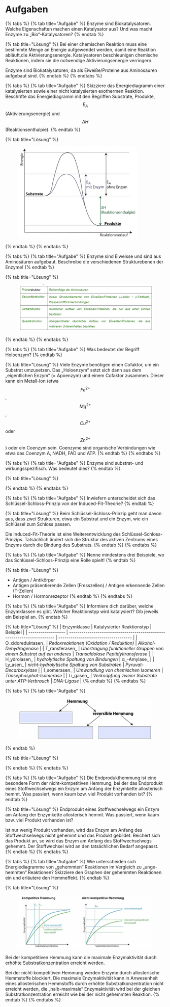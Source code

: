 # Aufgaben

{% tabs %}
{% tab title="Aufgabe" %}
Enzyme sind Biokatalysatoren. Welche Eigenschaften machen einen Katalysator aus? Und was macht Enzyme zu „Bio“-Katalysatoren?&#x20;
{% endtab %}

{% tab title="Lösung" %}
&#x20;Bei einer chemischen Reaktion muss eine bestimmte Menge an Energie aufgewendet werden, damit eine Reaktion abläuft,die Aktivierungsenergie. Katalysatoren beschleunigen chemische Reaktionen, indem sie die notwendige Aktivierungsenergie verringern.&#x20;

Enzyme sind Biokatalysatoren, da als Eiweiße/Proteine aus Aminosäuren aufgebaut sind.
{% endtab %}
{% endtabs %}

{% tabs %}
{% tab title="Aufgabe" %}
Skizziere das Energiediagramm einer katalysierten sowie einer nicht katalysierten exothermen Reaktion. Beschrifte das Energiediagramm mit den Begriffen Substrate, Produkte, $$E_A$$(Aktivierungsenergie) und $$\Delta H$$ (Reaktionsenthalpie).
{% endtab %}

{% tab title="Lösung" %}
<figure><img src="../../.gitbook/assets/image (3) (1).png" alt="" width="375"><figcaption></figcaption></figure>
{% endtab %}
{% endtabs %}

{% tabs %}
{% tab title="Aufgabe" %}
Enzyme sind Eiweisse und sind aus Aminosäuren aufgebaut. Beschreibe die verschiedenen Strukturebenen der Enzyme!&#x20;
{% endtab %}

{% tab title="Lösung" %}
<figure><img src="../../.gitbook/assets/image (4) (1).png" alt=""><figcaption></figcaption></figure>
{% endtab %}
{% endtabs %}

{% tabs %}
{% tab title="Aufgabe" %}
Was bedeutet der Begriff Holoenzym?&#x20;
{% endtab %}

{% tab title="Lösung" %}
Viele Enzyme benötigen einen Cofaktor, um ein Substrat umzusetzen. Das „Holoenzym“ setzt sich dann aus dem „eigentlichen Enzym“ (= Apoenzym) und einem Cofaktor zusammen. Dieser kann ein Metall-Ion (etwa $$Fe^{2+}$$, $$Mg^{2+}$$, $$Cu^{2+}$$ oder $$Zn^{2+}$$) oder ein Coenzym sein. Coenzyme sind organische Verbindungen wie etwa das Coenzym A, NADH, FAD und ATP.
{% endtab %}
{% endtabs %}

{% tabs %}
{% tab title="Aufgabe" %}
Enzyme sind substrat- und wirkungsspezifisch. Was bedeutet dies?&#x20;
{% endtab %}

{% tab title="Lösung" %}

{% endtab %}
{% endtabs %}

{% tabs %}
{% tab title="Aufgabe" %}
Inwiefern unterscheidet sich das Schlüssel-Schloss-Prinzip von der Induced-Fit-Theorie?&#x20;
{% endtab %}

{% tab title="Lösung" %}
Beim Schlüssel-Schloss-Prinzip geht man davon aus, dass zwei Strukturen, etwa ein Substrat und ein Enzym, wie ein Schlüssel zum Schloss passen.&#x20;

Die Induced-Fit-Theorie ist eine Weiterentwicklung des Schlüssel-Schloss-Prinzips. Tatsächlich ändert sich die Struktur des aktiven Zentrums eines Enzyms durch die Bindung des Substrats.&#x20;
{% endtab %}
{% endtabs %}

{% tabs %}
{% tab title="Aufgabe" %}
Nenne mindestens drei Beispiele, wo das Schlüssel-Schloss-Prinzip eine Rolle spielt!&#x20;
{% endtab %}

{% tab title="Lösung" %}
* Antigen / Antikörper&#x20;
* Antigen präsentierende Zellen (Fresszellen) / Antigen erkennende Zellen (T-Zellen)
* Hormon / Hormonrezeptor&#x20;
{% endtab %}
{% endtabs %}

{% tabs %}
{% tab title="Aufgabe" %}
Informiere dich darüber, welche Enzymklassen es gibt. Welcher Reaktionstyp wird katalysiert? Gib jeweils ein Beispiel an.&#x20;
{% endtab %}

{% tab title="Lösung" %}
|  Enzymklasse       | Katalysierter Reaktionstyp                                              | Beispiel                             |
| ------------------ | ----------------------------------------------------------------------- | ------------------------------------ |
| O_xidoreduktasen_  | _Redoxreaktionen (Oxidation / Reduktion)_                               | _Alkohol-Dehydrogenase_              |
| T_ransferasen_     | _Übertragung funktioneller Gruppen von einem Substrat auf ein anderes_  | _Transaldolase Peptidyltransferase_  |
| H_ydrolasen_       | _hydrolytische Spaltung von Bindungen_                                  | α_-Amylase_                          |
| Ly_asen_           | _nicht-hydrolytische Spaltung von Substraten_                           | _Pyruvat-Decarboxylase_              |
| I_somerasen_       | _Umwandlung von chemischen Isomeren_                                    | _Triosephosphat-Isomerase_           |
| Li_gasen_          | _Verknüpfung zweier Substrate unter ATP-Verbrauch_                      | _DNA-Ligase_                         |
{% endtab %}
{% endtabs %}

{% tabs %}
{% tab title="Aufgabe" %}
<figure><img src="../../.gitbook/assets/image (4).png" alt=""><figcaption></figcaption></figure>
{% endtab %}

{% tab title="Lösung" %}

{% endtab %}
{% endtabs %}

{% tabs %}
{% tab title="Aufgabe" %}
Die Endprodukthemmung ist eine besondere Form der nicht-kompetitiven Hemmung, bei der das Endprodukt eines Stoffwechselwegs ein Enzym am Anfang der Enzymkette allosterisch hemmt. Was passiert, wenn kaum bzw. viel Produkt vorhanden ist?&#x20;
{% endtab %}

{% tab title="Lösung" %}
Endprodukt eines Stoffwechselwegs ein Enzym am Anfang der Enzymkette allosterisch hemmt. Was passiert, wenn kaum bzw. viel Produkt vorhanden ist?&#x20;

Ist nur wenig Produkt vorhanden, wird das Enzym am Anfang des Stoffwechselwegs nicht gehemmt und das Produkt gebildet. Reichert sich das Produkt an, so wird das Enzym am Anfang des Stoffwechselwegs gehemmt. Der Stoffwechsel wird an den tatsächlichen Bedarf angepasst.&#x20;
{% endtab %}
{% endtabs %}

{% tabs %}
{% tab title="Aufgabe" %}
Wie unterscheiden sich Energiediagramme von „gehemmten“ Reaktionen im Vergleich zu „unge-hemmten“ Reaktionen? Skizziere den Graphen der gehemmten Reaktionen ein und erläutere den Hemmeffekt.&#x20;
{% endtab %}

{% tab title="Lösung" %}
<figure><img src="../../.gitbook/assets/image (2) (1) (1).png" alt=""><figcaption></figcaption></figure>

Bei der kompetitiven Hemmung kann die maximale Enzymaktivität durch erhöhte Substratkonzentration erreicht werden.&#x20;

Bei der nicht-kompetitiven Hemmung werden Enzyme durch allosterische Hemmstoffe blockiert. Die maximale Enzymaktivität kann in Anwesenheit eines allosterischen Hemmstoffs durch erhöhte Substratkonzentration nicht erreicht werden, die „halb-maximale“ Enzymaktivität wird bei der gleichen Substratkonzentration erreicht wie bei der nicht gehemmten Reaktion.
{% endtab %}
{% endtabs %}
